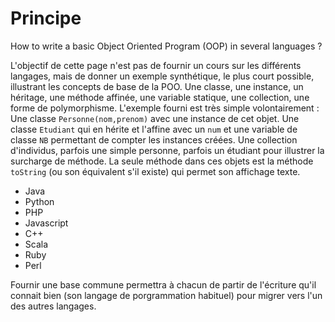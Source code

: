 # Principe
How to write a basic Object Oriented Program  (OOP) in several languages ?

L'objectif de cette page n'est pas de fournir un cours sur les différents langages, mais de donner un exemple synthétique, le plus court possible, illustrant les concepts de base de la POO.
Une classe, une instance, un héritage, une méthode affinée, une variable statique, une collection, une forme de polymorphisme. L'exemple fourni est très simple volontairement : Une classe `Personne(nom,prenom)` avec une instance de cet objet. Une classe `Etudiant` qui en hérite et l'affine avec un `num` et une variable de classe `NB` permettant de compter les instances créées.  Une collection d'individus, parfois une simple personne, parfois un étudiant pour illustrer la surcharge de méthode. La seule méthode dans ces objets est la méthode `toString` (ou son équivalent s'il existe) qui permet son affichage texte.

- Java
- Python
- PHP
- Javascript
- C++
- Scala
- Ruby
- Perl

Fournir une base commune permettra à chacun de partir de l'écriture qu'il connait bien (son langage de porgrammation habituel) pour migrer vers l'un des autres langages.
